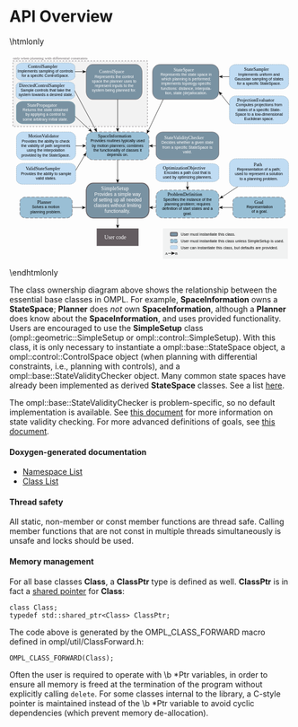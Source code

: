 # API Overview

\htmlonly
<?xml version="1.0" encoding="utf-8"?>
<!-- Generator: Adobe Illustrator 16.0.0, SVG Export Plug-In . SVG Version: 6.00 Build 0)  -->
<!DOCTYPE svg PUBLIC "-//W3C//DTD SVG 1.1 Basic//EN" "http://www.w3.org/Graphics/SVG/1.1/DTD/svg11-basic.dtd">
<svg version="1.1" baseProfile="basic" id="apioverview"
	 xmlns="http://www.w3.org/2000/svg" xmlns:xlink="http://www.w3.org/1999/xlink" x="0px" y="0px" width="729px" height="531px"
	 viewBox="0 0 729 531" xml:space="preserve">
<path fill="#98BFD5" d="M711,411c0,6.628-6.717,12-15,12H591c-8.284,0-15-5.372-15-12v-30c0-6.628,6.716-12,15-12h105
	c8.283,0,15,5.372,15,12V411z"/>
<g>
	<rect x="225" y="450" fill="#645D61" width="108" height="45"/>
	<text transform="matrix(1 0 0 1 244.7773 477)" fill="#FFFFFF" font-family="'Helvetica-Bold'" font-size="14">User code</text>
</g>
<g>
	<line fill="none" stroke="#000000" stroke-miterlimit="10" x1="589.216" y1="342" x2="546.835" y2="369.556"/>
	<g>
		<path d="M548.34,368.578l3.801,1.825l-0.059,0.136l-6.197,1.246c-1.962,0.738-3.924,1.477-5.885,2.215
			c1.47-1.494,2.941-2.986,4.411-4.48l3.654-5.158l0.136-0.017L548.34,368.578z"/>
	</g>
</g>
<a xlink:href="classompl_1_1base_1_1StateSpace.html" >
	<g>
		<path fill="#7992A2" stroke="#645D61" stroke-miterlimit="10" d="M540,97c0,11.045-8.507,20-19,20H388c-10.494,0-19-8.955-19-20
			V47c0-11.045,8.506-20,19-20h133c10.493,0,19,8.955,19,20V97z"/>
		<rect x="388" y="35.667" fill="none" width="135.334" height="75.333"/>
		<text transform="matrix(1 0 0 1 423.3164 44.2939)"><tspan x="0" y="0" fill="#FFFFFF" font-family="'Helvetica-Bold'" font-size="12">StateSpace</tspan><tspan x="-33.799" y="12" fill="#FFFFFF" font-family="'Helvetica'" font-size="10">Represents the state space in </tspan><tspan x="-31.295" y="24" fill="#FFFFFF" font-family="'Helvetica'" font-size="10">which planning is performed; </tspan><tspan x="-31.844" y="36" fill="#FFFFFF" font-family="'Helvetica'" font-size="10">implements topology-specific </tspan><tspan x="-32.686" y="48" fill="#FFFFFF" font-family="'Helvetica'" font-size="10">functions: distance, interpola- </tspan><tspan x="-22.125" y="60" fill="#FFFFFF" font-family="'Helvetica'" font-size="10">tion, state (de)allocation.</tspan></text>
	</g>
</a>
<a xlink:href="classompl_1_1base_1_1StateSampler.html" >
	<g>
		<path fill="#C0DCF3" stroke="#7992A2" stroke-miterlimit="10" stroke-dasharray="1.997,1.997" d="M720,76c0,7.732-7.612,14-17,14
			H584c-9.389,0-17-6.268-17-14V41c0-7.732,7.611-14,17-14h119c9.388,0,17,6.268,17,14V76z"/>
		<rect x="575" y="35.309" fill="none" width="137" height="46.382"/>
		<text transform="matrix(1 0 0 1 605.1504 43.9365)"><tspan x="0" y="0" font-family="'Helvetica-Bold'" font-size="12">StateSampler</tspan><tspan x="-15.285" y="12" font-family="'Helvetica'" font-size="10">Implements uniform and </tspan><tspan x="-24.461" y="24" font-family="'Helvetica'" font-size="10">Gaussian sampling of states </tspan><tspan x="-18.348" y="36" font-family="'Helvetica'" font-size="10">for a specific StateSpace.</tspan></text>
	</g>
</a>
<a xlink:href="classompl_1_1base_1_1ProjectionEvaluator.html" >
	<g>
		<path fill="#C0DCF3" stroke="#7992A2" stroke-miterlimit="10" stroke-dasharray="2.008,2.008" d="M720,164c0,8.836-7.612,16-17,16
			H584c-9.39,0-17-7.164-17-16v-40c0-8.836,7.61-16,17-16h119c9.388,0,17,7.164,17,16V164z"/>
		<rect x="578" y="114.5" fill="none" width="131" height="63"/>
		<text transform="matrix(1 0 0 1 586.8193 123.1279)"><tspan x="0" y="0" font-family="'Helvetica-Bold'" font-size="12">ProjectionEvaluator</tspan><tspan x="-3.065" y="12" font-family="'Helvetica'" font-size="10">Computes projections from </tspan><tspan x="0.821" y="24" font-family="'Helvetica'" font-size="10">states of a specific State- </tspan><tspan x="-4.464" y="36" font-family="'Helvetica'" font-size="10">Space to a low-dimensional </tspan><tspan x="18.6" y="48" font-family="'Helvetica'" font-size="10">Euclidean space.</tspan></text>
	</g>
</a>
<a xlink:href="classompl_1_1base_1_1Path.html" >
	<g>
		<path fill="#C0DCF3" stroke="#7992A2" stroke-miterlimit="10" stroke-dasharray="2.008,2.008" d="M720,326c0,8.836-7.612,16-17,16
			H584c-9.39,0-17-7.164-17-16v-40c0-8.836,7.61-16,17-16h119c9.388,0,17,7.164,17,16V326z"/>
		<rect x="579" y="280.244" fill="none" width="128" height="49.513"/>
		<text transform="matrix(1 0 0 1 629.998 288.8721)"><tspan x="0" y="0" font-family="'Helvetica-Bold'" font-size="12">Path</tspan><tspan x="-43.148" y="12" font-family="'Helvetica'" font-size="10">Representation of a path; </tspan><tspan x="-48.705" y="24" font-family="'Helvetica'" font-size="10">used to represent a solution </tspan><tspan x="-36.476" y="36" font-family="'Helvetica'" font-size="10">to a planning problem.</tspan></text>
	</g>
</a>
<a xlink:href="classompl_1_1base_1_1Goal.html" >
	<g>
		<path fill="none" stroke="#645D61" stroke-miterlimit="10" stroke-dasharray="7.89,3.945" d="M711,411c0,6.628-6.717,12-15,12H591
			c-8.284,0-15-5.372-15-12v-30c0-6.628,6.716-12,15-12h105c8.283,0,15,5.372,15,12V411z"/>
		<rect x="607" y="377.064" fill="none" width="76" height="38"/>
		<text transform="matrix(1 0 0 1 631.6641 385.6924)"><tspan x="0" y="0" font-family="'Helvetica-Bold'" font-size="12">Goal</tspan><tspan x="-20.575" y="12" font-family="'Helvetica'" font-size="10">Representation </tspan><tspan x="-7.235" y="24" font-family="'Helvetica'" font-size="10">of a goal.</tspan></text>
	</g>
</a>
<a xlink:href="classompl_1_1base_1_1StateValidityChecker.html" >
	<g>
		<path fill="#7992A2" stroke="#645D61" stroke-miterlimit="10" d="M540.071,257c0,8.837-8.059,16-18,16h-126
			c-9.941,0-18-7.163-18-16v-40c0-8.836,8.059-16,18-16h126c9.941,0,18,7.164,18,16V257z"/>
		<rect x="391.333" y="211.135" fill="none" width="135.334" height="49.177"/>
		<text transform="matrix(1 0 0 1 399.3076 219.7622)"><tspan x="0" y="0" fill="#FFFFFF" font-family="'Helvetica-Bold'" font-size="12">StateValidityChecker</tspan><tspan x="-7.29" y="12" fill="#FFFFFF" font-family="'Helvetica'" font-size="10">Decides whether a given state </tspan><tspan x="-4.78" y="24" fill="#FFFFFF" font-family="'Helvetica'" font-size="10">from a specific StateSpace is </tspan><tspan x="48.02" y="36" fill="#FFFFFF" font-family="'Helvetica'" font-size="10">valid.</tspan></text>
	</g>
</a>
<a xlink:href="classompl_1_1base_1_1SpaceInformation.html" >
	<g>
		<path fill="#99BFD5" stroke="#645D61" stroke-miterlimit="10" stroke-dasharray="7.908,3.954" d="M360,257c0,8.837-8.06,16-18,16
			H216c-9.941,0-18-7.163-18-16v-40c0-8.837,8.059-16,18-16h126c9.94,0,18,7.163,18,16V257z"/>
		<rect x="206.666" y="207.167" fill="none" width="144.667" height="59.667"/>
		<text transform="matrix(1 0 0 1 228.3247 215.7949)"><tspan x="0" y="0" font-family="'Helvetica-Bold'" font-size="12">SpaceInformation</tspan><tspan x="-19.359" y="12" font-family="'Helvetica'" font-size="10">Provides routines typically used </tspan><tspan x="-15.749" y="24" font-family="'Helvetica'" font-size="10">by motion planners; combines </tspan><tspan x="-11.579" y="36" font-family="'Helvetica'" font-size="10">the functionality of classes it </tspan><tspan x="23.15" y="48" font-family="'Helvetica'" font-size="10">depends on.</tspan></text>
	</g>
</a>
<a xlink:href="classompl_1_1base_1_1MotionValidator.html" >
	<g>
		<path fill="#C0DCF3" stroke="#7992A2" stroke-miterlimit="10" stroke-dasharray="2.008,2.008" d="M171,257c0,8.836-7.612,16-17,16
			H35c-9.389,0-17-7.164-17-16v-40c0-8.836,7.611-16,17-16h119c9.388,0,17,7.164,17,16V257z"/>
		<rect x="25.299" y="207.562" fill="none" width="136.789" height="58.875"/>
		<text transform="matrix(1 0 0 1 48.3618 216.1904)"><tspan x="0" y="0" font-family="'Helvetica-Bold'" font-size="12">MotionValidator</tspan><tspan x="-16.644" y="12" font-family="'Helvetica'" font-size="10">Provides the ability to check </tspan><tspan x="-18.038" y="24" font-family="'Helvetica'" font-size="10">the validity of path segments </tspan><tspan x="-3.592" y="36" font-family="'Helvetica'" font-size="10">using the interpolation </tspan><tspan x="-17.488" y="48" font-family="'Helvetica'" font-size="10">provided by the StateSpace.</tspan></text>
	</g>
</a>
<a xlink:href="classompl_1_1base_1_1ValidStateSampler.html" >
	<g>
		<path fill="#C0DCF3" stroke="#7992A2" stroke-miterlimit="10" stroke-dasharray="2.009,2.009" d="M171,324c0,6.627-7.612,12-17,12
			H35c-9.39,0-17-5.373-17-12v-30c0-6.627,7.61-12,17-12h119c9.388,0,17,5.373,17,12V324z"/>
		<rect x="24.834" y="291.167" fill="none" width="139.333" height="35.667"/>
		<text transform="matrix(1 0 0 1 41.813 299.7949)"><tspan x="0" y="0" font-family="'Helvetica-Bold'" font-size="12">ValidStateSampler</tspan><tspan x="-12.344" y="12" font-family="'Helvetica'" font-size="10">Provides the ability to sample </tspan><tspan x="26.286" y="24" font-family="'Helvetica'" font-size="10">valid states.</tspan></text>
	</g>
</a>
<a xlink:href="classompl_1_1base_1_1Planner.html" >
	<g>
		<path fill="#9ABFD5" stroke="#645D61" stroke-miterlimit="10" stroke-dasharray="7.908,3.954" d="M162,411c0,6.628-6.717,12-15,12
			H42c-8.284,0-15-5.372-15-12v-30c0-6.628,6.716-12,15-12h105c8.283,0,15,5.372,15,12V411z"/>
		<rect x="48.36" y="377.731" fill="none" width="90.667" height="36.666"/>
		<text transform="matrix(1 0 0 1 71.6855 386.3594)"><tspan x="0" y="0" font-family="'Helvetica-Bold'" font-size="12">Planner</tspan><tspan x="-13.566" y="12" font-family="'Helvetica'" font-size="10">Solves a motion </tspan><tspan x="-17.741" y="24" font-family="'Helvetica'" font-size="10">planning problem.</tspan></text>
	</g>
</a>
<a xlink:href="classompl_1_1geometric_1_1SimpleSetup.html" >
	<g>
		<path fill="#7992A2" stroke="#645D61" stroke-width="2" stroke-miterlimit="10" d="M360,403c0,11.046-8.059,20-18,20H216
			c-9.941,0-18-8.954-18-20v-50c0-11.045,8.059-20,18-20h126c9.941,0,18,8.955,18,20V403z"/>
		<rect x="212.833" y="342.001" fill="none" width="132.333" height="73.063"/>
		<text transform="matrix(1 0 0 1 236.603 352.0674)"><tspan x="0" y="0" fill="#FFFFFF" font-family="'Helvetica-Bold'" font-size="14">SimpleSetup</tspan><tspan x="-17.293" y="14.399" fill="#FFFFFF" font-family="'Helvetica'" font-size="12">Provides a simple way </tspan><tspan x="-19.651" y="28.8" fill="#FFFFFF" font-family="'Helvetica'" font-size="12">of setting up all needed </tspan><tspan x="-18.626" y="43.199" fill="#FFFFFF" font-family="'Helvetica'" font-size="12">classes without limiting</tspan><tspan x="9.045" y="57.6" fill="#FFFFFF" font-family="'Helvetica'" font-size="12">functionality.</tspan></text>
	</g>
</a>
<a xlink:href="classompl_1_1base_1_1ProblemDefinition.html" >
	<g>
		<path fill="#98BFD5" stroke="#645D61" stroke-miterlimit="10" stroke-dasharray="7.908,3.954" d="M540,407c0,8.837-8.061,16-18,16
			H396c-9.941,0-18-7.163-18-16v-40c0-8.837,8.059-16,18-16h126c9.939,0,18,7.163,18,16V407z"/>
		<rect x="386.404" y="358" fill="none" width="145.333" height="59.731"/>
		<text transform="matrix(1 0 0 1 407.4023 366.6279)"><tspan x="0" y="0" font-family="'Helvetica-Bold'" font-size="12">ProblemDefinition</tspan><tspan x="-10.871" y="12" font-family="'Helvetica'" font-size="10">Specifies the instance of the </tspan><tspan x="-7.533" y="24" font-family="'Helvetica'" font-size="10">planning problem; requires </tspan><tspan x="-13.648" y="36" font-family="'Helvetica'" font-size="10">definition of start states and a </tspan><tspan x="40.826" y="48" font-family="'Helvetica'" font-size="10">goal.</tspan></text>
	</g>
</a>
<g>
	<rect x="396" y="450" fill="#F1F2F2" width="322" height="78.334"/>
	<path fill="#7992A2" stroke="#645D61" stroke-width="2" stroke-miterlimit="10" d="M433,462.439c0-1.131-0.896-2.049-2-2.049h-14
		c-1.104,0-2,0.918-2,2.049v5.121c0,1.131,0.896,2.049,2,2.049h14c1.104,0,2-0.918,2-2.049V462.439z"/>
	<path fill="#98BFD5" stroke="#645D61" stroke-miterlimit="10" stroke-dasharray="7.908,3.954" d="M433,485c0,1.104-0.896,2-2,2h-14
		c-1.104,0-2-0.896-2-2v-5c0-1.104,0.896-2,2-2h14c1.104,0,2,0.896,2,2V485z"/>
	<path fill="#C0DCF3" stroke="#7992A2" stroke-miterlimit="10" stroke-dasharray="2.009,2.009" d="M433,501c0,1.104-0.896,2-2,2h-14
		c-1.104,0-2-0.896-2-2v-5c0-1.104,0.896-2,2-2h14c1.104,0,2,0.896,2,2V501z"/>
	<text transform="matrix(1 0 0 1 401 518)" font-family="'Helvetica-Oblique'" font-size="10">A</text>
	<text transform="matrix(1 0 0 1 427 518)" font-family="'Helvetica-Oblique'" font-size="10">B</text>
	<text transform="matrix(1 0 0 1 442.001 469)"><tspan x="0" y="0" font-family="'Helvetica'" font-size="10">User must instantiate this class.</tspan><tspan x="0" y="17" font-family="'Helvetica'" font-size="10">User must instantiate this class unless SimpleSetup is used.</tspan><tspan x="0" y="34" font-family="'Helvetica'" font-size="10">User can instantiate this class, but defaults are provided.</tspan></text>
	<g>
		<line fill="none" stroke="#000000" stroke-miterlimit="10" x1="409" y1="514" x2="419.939" y2="514"/>
		<g>
			<polygon points="427,514 417.051,518.065 419.412,514 417.051,509.936 			"/>
		</g>
	</g>
</g>
<g>
	<line fill="none" stroke="#000000" stroke-miterlimit="10" x1="576" y1="396" x2="547.132" y2="396"/>
	<g>
		<polygon points="540.071,396 550.021,391.935 547.66,396 550.021,400.064 		"/>
	</g>
</g>
<g>
	<line fill="none" stroke="#000000" stroke-miterlimit="10" x1="378" y1="396.064" x2="367.132" y2="396.064"/>
	<g>
		<polygon points="360.071,396.064 370.021,391.999 367.66,396.064 370.021,400.129 		"/>
	</g>
</g>
<g>
	<rect x="9" y="18" fill="#F2F2F2" stroke="#645D61" stroke-miterlimit="10" stroke-dasharray="4,4" width="347.006" height="169"/>
	<text transform="matrix(1 0 0 1 9.1162 14)" fill="#645D61" font-family="'Helvetica-Oblique'" font-size="10">only when planning with differential constraints </text>
	<a xlink:href="classompl_1_1control_1_1ControlSampler.html" >
		<g>
			<path fill="#C0DCF3" stroke="#7992A2" stroke-miterlimit="10" stroke-dasharray="1.997,1.997" d="M169,58
				c0,5.522-7.512,10-16.778,10H34.778C25.512,68,18,63.521,18,58V33c0-5.521,7.512-10,16.778-10h117.444
				C161.488,23,169,27.479,169,33V58z"/>
			<text transform="matrix(1 0 0 1 47.687 35.667)"><tspan x="0" y="0" font-family="'Helvetica-Bold'" font-size="12">ControlSampler</tspan><tspan x="-26.691" y="12" font-family="'Helvetica'" font-size="10">Implements sampling of controls</tspan><tspan x="-16.134" y="24" font-family="'Helvetica'" font-size="10">for a specific ControlSpace.</tspan></text>
		</g>
	</a>
	<a xlink:href="classompl_1_1control_1_1ControlSpace.html" >
		<g>
			<path fill="#7992A2" stroke="#645D61" stroke-miterlimit="10" d="M342,97c0,11.044-7.164,20-16,20H214c-8.837,0-16-8.956-16-20
				V47c0-11.044,7.163-20,16-20h112c8.836,0,16,8.956,16,20V97z"/>
			<text transform="matrix(1 0 0 1 230.9932 49.5654)"><tspan x="0" y="0" fill="#FFFFFF" font-family="'Helvetica-Bold'" font-size="12">ControlSpace</tspan><tspan x="-11.299" y="12" fill="#FFFFFF" font-family="'Helvetica'" font-size="10">Represents the control</tspan><tspan x="-18.255" y="24" fill="#FFFFFF" font-family="'Helvetica'" font-size="10">space the planner uses to</tspan><tspan x="-10.748" y="36" fill="#FFFFFF" font-family="'Helvetica'" font-size="10">represent inputs to the</tspan><tspan x="-18.25" y="48" fill="#FFFFFF" font-family="'Helvetica'" font-size="10">system being planned for.</tspan></text>
		</g>
	</a>
	<a xlink:href="classompl_1_1control_1_1DirectedControlSampler.html" >
		<g>
			<path fill="#C0DCF3" stroke="#7992A2" stroke-miterlimit="10" stroke-dasharray="1.997,1.997" d="M168.193,107.067
				c0,5.522-7.512,10-16.778,10H33.971c-9.266,0-16.778-4.478-16.778-10v-25c0-5.521,7.512-10,16.778-10h117.444
				c9.266,0,16.778,4.479,16.778,10V107.067z"/>
			<rect x="22.187" y="76.317" fill="none" width="142.893" height="36.5"/>
			<text transform="matrix(1 0 0 1 24.6182 84.9453)"><tspan x="0" y="0" font-family="'Helvetica-Bold'" font-size="12">DirectedControlSampler</tspan><tspan x="4.256" y="12" font-family="'Helvetica'" font-size="10">Sample controls that take the </tspan><tspan x="-1.293" y="24" font-family="'Helvetica'" font-size="10">system towards a desired state.</tspan></text>
		</g>
	</a>
	<a xlink:href="classompl_1_1control_1_1StatePropagator.html" >
		<g>
			<path fill="#7992A2" stroke="#6592A1" stroke-miterlimit="10" d="M169,166.928c0,7.037-7.512,12.74-16.778,12.74H34.779
				c-9.268,0-16.779-5.703-16.779-12.74v-31.851c0-7.036,7.511-12.741,16.779-12.741h117.443c9.266,0,16.778,5.705,16.778,12.741
				V166.928z"/>
			<rect x="29.193" y="126.844" fill="none" width="127" height="48.316"/>
			<text transform="matrix(1 0 0 1 46.0176 135.4717)"><tspan x="0" y="0" fill="#FFFFFF" font-family="'Helvetica-Bold'" font-size="12">StatePropagator</tspan><tspan x="-11.975" y="12" fill="#FFFFFF" font-family="'Helvetica'" font-size="10">Returns the state obtained </tspan><tspan x="-4.745" y="24" fill="#FFFFFF" font-family="'Helvetica'" font-size="10">by applying a control to </tspan><tspan x="-11.679" y="36" fill="#FFFFFF" font-family="'Helvetica'" font-size="10">some arbitrary initial state.</tspan></text>
		</g>
	</a>
	<g>
		<line fill="none" stroke="#000000" stroke-miterlimit="10" x1="169" y1="45.5" x2="190.939" y2="45.5"/>
		<g>
			<polygon points="198,45.5 188.051,49.565 190.412,45.5 188.051,41.435 			"/>
		</g>
	</g>
	<g>
		<line fill="none" stroke="#000000" stroke-miterlimit="10" x1="279" y1="117.067" x2="279" y2="193.939"/>
		<g>
			<polygon points="279,201 274.935,191.051 279,193.412 283.064,191.051 			"/>
		</g>
	</g>
	<g>
		<line fill="none" stroke="#000000" stroke-miterlimit="10" x1="169" y1="160.614" x2="207.641" y2="196.216"/>
		<g>
			<polygon points="212.833,201 202.761,197.249 207.252,195.858 208.27,191.27 			"/>
		</g>
	</g>
	<g>
		<line fill="none" stroke="#000000" stroke-miterlimit="10" x1="168.193" y1="94.567" x2="222.153" y2="194.783"/>
		<g>
			<polygon points="225.5,201 217.204,194.167 221.902,194.318 224.362,190.313 			"/>
		</g>
	</g>
</g>
<g>
	<line fill="none" stroke="#000000" stroke-miterlimit="10" x1="171" y1="237" x2="190.939" y2="237"/>
	<g>
		<polygon points="198,237 188.051,241.065 190.412,237 188.051,232.936 		"/>
	</g>
</g>
<g>
	<line fill="none" stroke="#000000" stroke-miterlimit="10" x1="171" y1="300" x2="194.397" y2="260.572"/>
	<g>
		<polygon points="198,254.5 196.419,265.131 194.127,261.026 189.427,260.982 		"/>
	</g>
</g>
<g>
	<line fill="none" stroke="#000000" stroke-miterlimit="10" x1="279" y1="273" x2="279" y2="325.939"/>
	<g>
		<polygon points="279,333 274.935,323.051 279,325.412 283.064,323.051 		"/>
	</g>
</g>
<g>
	<line fill="none" stroke="#000000" stroke-miterlimit="10" x1="378" y1="237" x2="367.061" y2="237"/>
	<g>
		<polygon points="360,237 369.949,232.935 367.588,237 369.949,241.064 		"/>
	</g>
</g>
<g>
	<line fill="none" stroke="#000000" stroke-miterlimit="10" x1="396.5" y1="117.067" x2="357.306" y2="198.919"/>
	<g>
		<polygon points="354.257,205.287 354.887,194.558 357.534,198.443 362.22,198.069 		"/>
	</g>
</g>
<g>
	<line fill="none" stroke="#000000" stroke-miterlimit="10" x1="567" y1="58.5" x2="547.061" y2="58.5"/>
	<g>
		<polygon points="540,58.5 549.949,54.435 547.588,58.5 549.949,62.564 		"/>
	</g>
</g>
<g>
	<line fill="none" stroke="#000000" stroke-miterlimit="10" x1="567" y1="131.333" x2="544.364" y2="102.55"/>
	<g>
		<polygon points="540,97 549.346,102.308 544.69,102.965 542.955,107.333 		"/>
	</g>
</g>
<g>
	<line fill="none" stroke="#000000" stroke-miterlimit="10" x1="162" y1="396.064" x2="189.786" y2="396.064"/>
	<g>
		<polygon points="196.847,396.064 186.897,400.13 189.258,396.064 186.897,392 		"/>
	</g>
</g>
<g>
	<line fill="none" stroke="#000000" stroke-miterlimit="10" x1="278.999" y1="423" x2="278.999" y2="442.939"/>
	<g>
		<polygon points="278.999,450 274.934,440.051 278.999,442.412 283.063,440.051 		"/>
	</g>
</g>
<a xlink:href="classompl_1_1base_1_1OptimizationObjective.html" >
	<g>
		<a xlink:href="classompl_1_1base_1_1OptimizationObjective.html" >
			<path fill="#C0DCF3" stroke="#7992A2" stroke-miterlimit="10" stroke-dasharray="2.008,2.008" d="M540,319.292
				c0,5.779-8.061,10.465-18,10.465H396c-9.942,0-18-4.686-18-10.465v-26.16c0-5.779,8.058-10.465,18-10.465h126
				c9.939,0,18,4.686,18,10.465V319.292z"/>
		</a>
		<rect x="389.738" y="288.667" fill="none" width="138.666" height="36"/>
		<text transform="matrix(1 0 0 1 395.7285 297.2949)"><tspan x="0" y="0" font-family="'Helvetica-Bold'" font-size="12">OptimizationObjective</tspan><tspan x="126.686" y="0" font-family="'Helvetica'" font-size="10"> </tspan><tspan x="3.307" y="12" font-family="'Helvetica'" font-size="10">Encodes a path cost that is </tspan><tspan x="-0.026" y="24" font-family="'Helvetica'" font-size="10">used by optimizing planners.</tspan></text>
	</g>
</a>
<g>
	<line fill="none" stroke="#000000" stroke-miterlimit="10" x1="459.071" y1="329.501" x2="459.071" y2="343.939"/>
	<g>
		<polygon points="459.071,351 455.006,341.051 459.071,343.412 463.136,341.051 		"/>
	</g>
</g>
</svg>

\endhtmlonly

The class ownership diagram above shows the relationship between the essential base classes in OMPL. For example, __SpaceInformation__ owns a __StateSpace__; __Planner__ does _not_ own __SpaceInformation__, although a __Planner__ does know about the __SpaceInformation__, and uses provided functionality. Users are encouraged to use the __SimpleSetup__ class (ompl::geometric::SimpleSetup or ompl::control::SimpleSetup). With this class, it is only necessary to instantiate a ompl::base::StateSpace object, a ompl::control::ControlSpace object (when planning with differential constraints, i.e., planning with controls), and a ompl::base::StateValidityChecker object. Many common state spaces have already been implemented as derived __StateSpace__ classes. See a list [here](spaces.html).

The ompl::base::StateValidityChecker is problem-specific, so no default implementation is available. See [this document](stateValidation.html) for more information on state validity checking. For more advanced definitions of goals, see [this document](goalRepresentation.html).

#### Doxygen-generated documentation

- [Namespace List](namespaces.html)
- [Class List](annotated.html)

#### Thread safety
All static, non-member or const member functions are thread safe. Calling member functions that are not const in multiple threads simultaneously is unsafe and locks should be used.

#### Memory management

For all base classes __Class__, a __ClassPtr__ type is defined as well. __ClassPtr__ is in fact a [shared pointer](http://en.cppreference.com/w/cpp/memory/shared_ptr) for __Class__:

~~~{.cpp}
class Class;
typedef std::shared_ptr<Class> ClassPtr;
~~~

The code above is generated by the OMPL_CLASS_FORWARD macro defined in ompl/util/ClassForward.h:

~~~{.cpp}
OMPL_CLASS_FORWARD(Class);
~~~

Often the user is required to operate with \b *Ptr variables, in order to ensure all memory is freed at the termination of the program without explicitly calling `delete`. For some classes internal to the library, a C-style pointer is maintained instead of the \b *Ptr variable to avoid cyclic dependencies (which prevent memory de-allocation).
